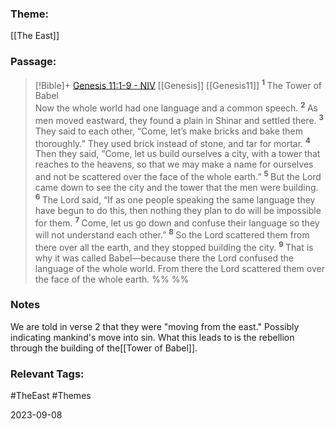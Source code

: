 ### Theme: 
[[The East]]
### Passage:
> [!Bible]+ [Genesis 11:1-9 - NIV](https://bolls.life/NIV/1/11/) [[Genesis]] [[Genesis11]]
>  <sup> **1** </sup>The Tower of Babel<br/>Now the whole world had one language and a common speech. <sup> **2** </sup>As men moved eastward, they found a plain in Shinar and settled there. <sup> **3** </sup>They said to each other, “Come, let’s make bricks and bake them thoroughly.” They used brick instead of stone, and tar for mortar. <sup> **4** </sup>Then they said, “Come, let us build ourselves a city, with a tower that reaches to the heavens, so that we may make a name for ourselves and not be scattered over the face of the whole earth.” <sup> **5** </sup>But the Lord came down to see the city and the tower that the men were building. <sup> **6** </sup>The Lord said, “If as one people speaking the same language they have begun to do this, then nothing they plan to do will be impossible for them. <sup> **7** </sup>Come, let us go down and confuse their language so they will not understand each other.” <sup> **8** </sup>So the Lord scattered them from there over all the earth, and they stopped building the city. <sup> **9** </sup>That is why it was called Babel—because there the Lord confused the language of the whole world. From there the Lord scattered them over the face of the whole earth.
 %% %%

### Notes
We are told in verse 2 that they were "moving from the east." Possibly indicating mankind's move into sin. What this leads to is the rebellion through the building of the[[Tower of Babel]].

### Relevant Tags:
#TheEast #Themes 

2023-09-08